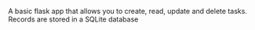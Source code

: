 A basic flask app that allows you to create, read, update and delete tasks. Records are stored in a SQLite database
